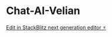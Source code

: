 # Chat-AI-Velian

[Edit in StackBlitz next generation editor ⚡️](https://stackblitz.com/~/github.com/Velian-Tech/Chat-AI-Velian)